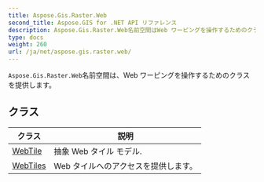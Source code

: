 ```yaml
---
title: Aspose.Gis.Raster.Web
second_title: Aspose.GIS for .NET API リファレンス
description: Aspose.Gis.Raster.Web名前空間はWeb ワーピングを操作するためのクラスを提供します
type: docs
weight: 260
url: /ja/net/aspose.gis.raster.web/
---
```

`Aspose.Gis.Raster.Web`名前空間は、Web ワーピングを操作するためのクラスを提供します。

## クラス

| クラス | 説明 |
| --- | --- |
| [WebTile](./webtile/) | 抽象 Web タイル モデル. |
| [WebTiles](./webtiles/) | Web タイルへのアクセスを提供します。 |


